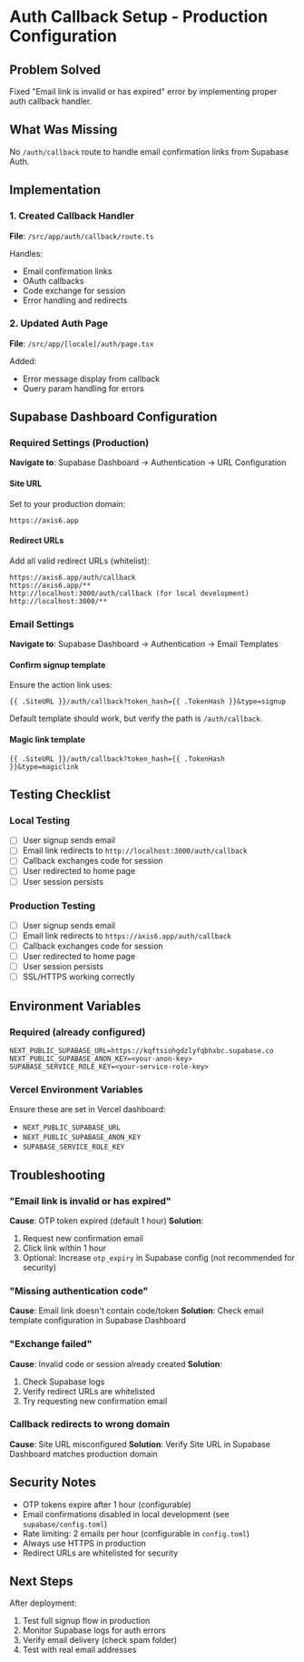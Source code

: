 # Auth Callback Setup - Production Configuration

## Problem Solved
Fixed "Email link is invalid or has expired" error by implementing proper auth callback handler.

## What Was Missing
No `/auth/callback` route to handle email confirmation links from Supabase Auth.

## Implementation

### 1. Created Callback Handler
**File**: `/src/app/auth/callback/route.ts`

Handles:
- Email confirmation links
- OAuth callbacks
- Code exchange for session
- Error handling and redirects

### 2. Updated Auth Page
**File**: `/src/app/[locale]/auth/page.tsx`

Added:
- Error message display from callback
- Query param handling for errors

## Supabase Dashboard Configuration

### Required Settings (Production)

**Navigate to**: Supabase Dashboard → Authentication → URL Configuration

#### Site URL
Set to your production domain:
```
https://axis6.app
```

#### Redirect URLs
Add all valid redirect URLs (whitelist):
```
https://axis6.app/auth/callback
https://axis6.app/**
http://localhost:3000/auth/callback (for local development)
http://localhost:3000/**
```

### Email Settings

**Navigate to**: Supabase Dashboard → Authentication → Email Templates

#### Confirm signup template
Ensure the action link uses:
```
{{ .SiteURL }}/auth/callback?token_hash={{ .TokenHash }}&type=signup
```

Default template should work, but verify the path is `/auth/callback`.

#### Magic link template
```
{{ .SiteURL }}/auth/callback?token_hash={{ .TokenHash }}&type=magiclink
```

## Testing Checklist

### Local Testing
- [ ] User signup sends email
- [ ] Email link redirects to `http://localhost:3000/auth/callback`
- [ ] Callback exchanges code for session
- [ ] User redirected to home page
- [ ] User session persists

### Production Testing
- [ ] User signup sends email
- [ ] Email link redirects to `https://axis6.app/auth/callback`
- [ ] Callback exchanges code for session
- [ ] User redirected to home page
- [ ] User session persists
- [ ] SSL/HTTPS working correctly

## Environment Variables

### Required (already configured)
```env
NEXT_PUBLIC_SUPABASE_URL=https://kqftsiohgdzlyfqbhxbc.supabase.co
NEXT_PUBLIC_SUPABASE_ANON_KEY=<your-anon-key>
SUPABASE_SERVICE_ROLE_KEY=<your-service-role-key>
```

### Vercel Environment Variables
Ensure these are set in Vercel dashboard:
- `NEXT_PUBLIC_SUPABASE_URL`
- `NEXT_PUBLIC_SUPABASE_ANON_KEY`
- `SUPABASE_SERVICE_ROLE_KEY`

## Troubleshooting

### "Email link is invalid or has expired"
**Cause**: OTP token expired (default 1 hour)
**Solution**:
1. Request new confirmation email
2. Click link within 1 hour
3. Optional: Increase `otp_expiry` in Supabase config (not recommended for security)

### "Missing authentication code"
**Cause**: Email link doesn't contain code/token
**Solution**: Check email template configuration in Supabase Dashboard

### "Exchange failed"
**Cause**: Invalid code or session already created
**Solution**:
1. Check Supabase logs
2. Verify redirect URLs are whitelisted
3. Try requesting new confirmation email

### Callback redirects to wrong domain
**Cause**: Site URL misconfigured
**Solution**: Verify Site URL in Supabase Dashboard matches production domain

## Security Notes

- OTP tokens expire after 1 hour (configurable)
- Email confirmations disabled in local development (see `supabase/config.toml`)
- Rate limiting: 2 emails per hour (configurable in `config.toml`)
- Always use HTTPS in production
- Redirect URLs are whitelisted for security

## Next Steps

After deployment:
1. Test full signup flow in production
2. Monitor Supabase logs for auth errors
3. Verify email delivery (check spam folder)
4. Test with real email addresses

